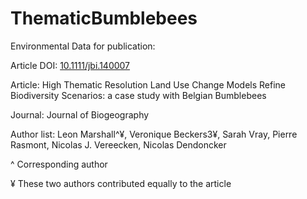 # ThematicBumblebees
Environmental Data for publication: 


Article DOI: [10.1111/jbi.140007](10.1111/jbi.140007)

Article: High Thematic Resolution Land Use Change Models Refine Biodiversity Scenarios: a case study with Belgian Bumblebees

Journal: Journal of Biogeography


Author list: Leon Marshall^¥, Veronique Beckers3¥, Sarah Vray, Pierre Rasmont, Nicolas J. Vereecken, Nicolas Dendoncker

^ Corresponding author

¥ These two authors contributed equally to the article
